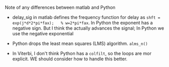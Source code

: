 Note of  any differences between matlab and Python



* delay_sig in matlab defines the frequency function for delay  as `shft = exp(j*d*2*pi*fax);   % w=2*pi*fax`. In Python the exponent has a negative sign. But I think the actually advances the signal; In Python we use the negative exponential


* Python drops the least mean squares (LMS) algorithm. `alms_n()`

* In Viterbi, I don't think Python has a `colfilt`, so the loops are mor explicit. WE should consider how to handle this better.
